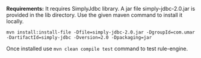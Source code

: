 **Requirements:**
It requires SimplyJdbc library. A jar file simply-jdbc-2.0.jar is provided in the lib directory.
Use the given maven command to install it locally.

```mvn install:install-file -Dfile=simply-jdbc-2.0.jar -DgroupId=com.umar -DartifactId=simply-jdbc -Dversion=2.0 -Dpackaging=jar```

Once installed use ```mvn clean compile test``` command
to test rule-engine. 
